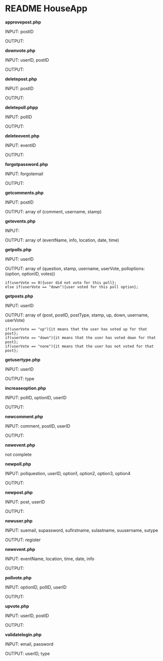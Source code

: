 README HouseApp
===============

**approvepost.php**

INPUT: postID

OUTPUT:

**downvote.php**

INPUT: userID, postID

OUTPUT:

**deletepost.php**

INPUT: postID

OUTPUT:

**deletepoll.phpp**

INPUT: pollID

OUTPUT:

**deleteevent.php**

INPUT: eventID

OUTPUT:

**forgotpassword.php**

INPUT: forgotemail

OUTPUT: 

**getcomments.php**

INPUT: postID

OUTPUT: array of (comment, username, stamp)

**getevents.php**

INPUT:

OUTPUT: array of (eventName, info, location, date, time)

**getpolls.php**

INPUT: userID

OUTPUT: array of (question, stamp, username, userVote, polloptions: (option, optionID, votes))

    if(userVote == 0){user did not vote for this poll};
    else if(userVote == "down"){user voted for this poll option};

**getposts.php**

INPUT: userID

OUTPUT: array of (post, postID, postType, stamp, up, down, username, userVote)

    if(userVote == "up"){it means that the user has voted up for that post};
    if(userVote == "down"){it means that the user has voted down for that post};
    if(userVote == "none"){it means that the user has not voted for that post};

**getusertype.php**

INPUT: userID

OUTPUT: type

**increaseoption.php**

INPUT: pollID, optionID, userID

OUTPUT: 

**newcomment.php**

INPUT: comment, postID, userID

OUTPUT:

**newevent.php**

not complete

**newpoll.php**

INPUT: pollquestion, userID, option1, option2, option3, option4

OUTPUT:

**newpost.php**

INPUT: post, userID

OUTPUT:

**newuser.php**

INPUT: suemail, supassword, sufirstname, sulastname, suusername, sutype

OUTPUT: register

**newevent.php**

INPUT: eventName, location, time, date, info

OUTPUT: 

**pollvote.php**

INPUT: optionID, pollID, userID

OUTPUT: 

**upvote.php**

INPUT: userID, postID

OUTPUT:

**validatelogin.php**

INPUT: email, password

OUTPUT: userID, type